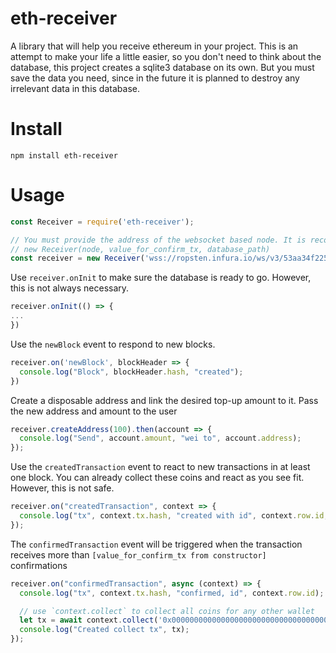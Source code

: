 # eth-receiver
A library that will help you receive ethereum in your project. 
This is an attempt to make your life a little easier, so you don't need to think about the database, this project creates a sqlite3 database on its own. 
But you must save the data you need, since in the future it is planned to destroy any irrelevant data in this database.

# Install
```
npm install eth-receiver
```

# Usage
```js
const Receiver = require('eth-receiver');

// You must provide the address of the websocket based node. It is recommended to use infura if you do not have a personal node
// new Receiver(node, value_for_confirm_tx, database_path)
const receiver = new Receiver('wss://ropsten.infura.io/ws/v3/53aa34f225694dca9e4fdcc4eb97c143', 12, 'receiver.db');
```

Use `receiver.onInit` to make sure the database is ready to go. However, this is not always necessary.
```js
receiver.onInit(() => {
...
})
```

Use the `newBlock` event to respond to new blocks.
```js
receiver.on('newBlock', blockHeader => {
  console.log("Block", blockHeader.hash, "created");
})
```

Create a disposable address and link the desired top-up amount to it. Pass the new address and amount to the user
```js
receiver.createAddress(100).then(account => {
  console.log("Send", account.amount, "wei to", account.address);
});
```

Use the `createdTransaction` event to react to new transactions in at least one block. You can already collect these coins and react as you see fit. However, this is not safe.
```js
receiver.on("createdTransaction", context => {
  console.log("tx", context.tx.hash, "created with id", context.row.id, "and wait to confirm");
});
```

The `confirmedTransaction` event will be triggered when the transaction receives more than `[value_for_confirm_tx from constructor]` confirmations
```js
receiver.on("confirmedTransaction", async (context) => {
  console.log("tx", context.tx.hash, "confirmed, id", context.row.id);

  // use `context.collect` to collect all coins for any other wallet
  let tx = await context.collect('0x0000000000000000000000000000000000000000');
  console.log("Created collect tx", tx);
});
```

